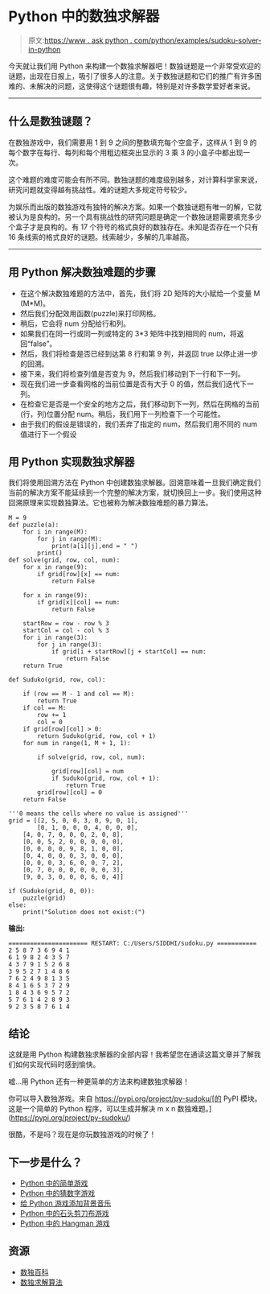 # Python 中的数独求解器

> 原文:[https://www . ask python . com/python/examples/sudoku-solver-in-python](https://www.askpython.com/python/examples/sudoku-solver-in-python)

今天就让我们用 Python 来构建一个数独求解器吧！数独谜题是一个非常受欢迎的谜题，出现在日报上，吸引了很多人的注意。关于数独谜题和它们的推广有许多困难的、未解决的问题，这使得这个谜题很有趣，特别是对许多数学爱好者来说。

* * *

## 什么是数独谜题？

在数独游戏中，我们需要用 1 到 9 之间的整数填充每个空盒子，这样从 1 到 9 的每个数字在每行、每列和每个用粗边框突出显示的 3 乘 3 的小盒子中都出现一次。

这个难题的难度可能会有所不同。数独谜题的难度级别越多，对计算科学家来说，研究问题就变得越有挑战性。难的谜题大多规定符号较少。

为娱乐而出版的数独游戏有独特的解决方案。如果一个数独谜题有唯一的解，它就被认为是良构的。另一个具有挑战性的研究问题是确定一个数独谜题需要填充多少个盒子才是良构的。有 17 个符号的格式良好的数独存在。未知是否存在一个只有 16 条线索的格式良好的谜题。线索越少，多解的几率越高。

* * *

## 用 Python 解决数独难题的步骤

*   在这个解决数独难题的方法中，首先，我们将 2D 矩阵的大小赋给一个变量 M (M*M)。
*   然后我们分配效用函数(puzzle)来打印网格。
*   稍后，它会将 num 分配给行和列。
*   如果我们在同一行或同一列或特定的 3*3 矩阵中找到相同的 num，将返回“false”。
*   然后，我们将检查是否已经到达第 8 行和第 9 列，并返回 true 以停止进一步的回溯。
*   接下来，我们将检查列值是否变为 9，然后我们移动到下一行和下一列。
*   现在我们进一步查看网格的当前位置是否有大于 0 的值，然后我们迭代下一列。
*   在检查它是否是一个安全的地方之后，我们移动到下一列，然后在网格的当前(行，列)位置分配 num。稍后，我们用下一列检查下一个可能性。
*   由于我们的假设是错误的，我们丢弃了指定的 num，然后我们用不同的 num 值进行下一个假设

## 用 Python 实现数独求解器

我们将使用回溯方法在 Python 中创建数独求解器。回溯意味着一旦我们确定我们当前的解决方案不能延续到一个完整的解决方案，就切换回上一步。我们使用这种回溯原理来实现数独算法。它也被称为解决数独难题的暴力算法。

```
M = 9
def puzzle(a):
	for i in range(M):
		for j in range(M):
			print(a[i][j],end = " ")
		print()
def solve(grid, row, col, num):
	for x in range(9):
		if grid[row][x] == num:
			return False

	for x in range(9):
		if grid[x][col] == num:
			return False

	startRow = row - row % 3
	startCol = col - col % 3
	for i in range(3):
		for j in range(3):
			if grid[i + startRow][j + startCol] == num:
				return False
	return True

def Suduko(grid, row, col):

	if (row == M - 1 and col == M):
		return True
	if col == M:
		row += 1
		col = 0
	if grid[row][col] > 0:
		return Suduko(grid, row, col + 1)
	for num in range(1, M + 1, 1): 

		if solve(grid, row, col, num):

			grid[row][col] = num
			if Suduko(grid, row, col + 1):
				return True
		grid[row][col] = 0
	return False

'''0 means the cells where no value is assigned'''
grid = [[2, 5, 0, 0, 3, 0, 9, 0, 1],
        [0, 1, 0, 0, 0, 4, 0, 0, 0],
	[4, 0, 7, 0, 0, 0, 2, 0, 8],
	[0, 0, 5, 2, 0, 0, 0, 0, 0],
	[0, 0, 0, 0, 9, 8, 1, 0, 0],
	[0, 4, 0, 0, 0, 3, 0, 0, 0],
	[0, 0, 0, 3, 6, 0, 0, 7, 2],
	[0, 7, 0, 0, 0, 0, 0, 0, 3],
	[9, 0, 3, 0, 0, 0, 6, 0, 4]]

if (Suduko(grid, 0, 0)):
	puzzle(grid)
else:
	print("Solution does not exist:(")

```

**输出:**

```
====================== RESTART: C:/Users/SIDDHI/sudoku.py ===========
2 5 8 7 3 6 9 4 1 
6 1 9 8 2 4 3 5 7 
4 3 7 9 1 5 2 6 8 
3 9 5 2 7 1 4 8 6 
7 6 2 4 9 8 1 3 5 
8 4 1 6 5 3 7 2 9 
1 8 4 3 6 9 5 7 2 
5 7 6 1 4 2 8 9 3 
9 2 3 5 8 7 6 1 4 

```

## 结论

这就是用 Python 构建数独求解器的全部内容！我希望您在通读这篇文章并了解我们如何实现代码时感到愉快。

嘘…用 Python 还有一种更简单的方法来构建数独求解器！

你可以导入数独游戏。来自 https://pypi.org/project/py-sudoku/[的 PyPI 模块。这是一个简单的 Python 程序，可以生成并解决 m x n 数独难题。](https://pypi.org/project/py-sudoku/)

很酷，不是吗？现在是你玩数独游戏的时候了！

## 下一步是什么？

*   [Python 中的简单游戏](https://www.askpython.com/python/examples/easy-games-in-python)
*   [Python 中的猜数字游戏](https://www.askpython.com/python/examples/number-guessing-game-command-line)
*   [给 Python 游戏添加背景音乐](https://www.askpython.com/python-modules/pygame-adding-background-music)
*   [Python 中的石头剪刀布游戏](https://www.askpython.com/python/examples/rock-paper-scissors-in-python-with-ascii-hand)
*   [Python 中的 Hangman 游戏](https://www.askpython.com/python/examples/hangman-game-in-python)

## 资源

*   [数独百科](https://en.wikipedia.org/wiki/Sudoku)
*   [数独求解算法](https://en.wikipedia.org/wiki/Sudoku_solving_algorithms)